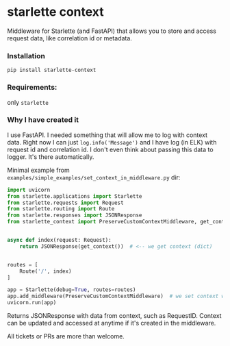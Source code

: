 # starlette context
Middleware for Starlette (and FastAPI) that allows you to store and access request data, like correlation id or metadata.

### Installation 

`pip install starlette-context`


### Requirements:
only `starlette`

### Why I have created it

I use FastAPI. I needed something that will allow me to log with context data. Right now I can just `log.info('Message')` and I have log (in ELK) with request id and correlation id. I don't even think about passing this data to logger. It's there automatically.
  
    


Minimal example from `examples/simple_examples/set_context_in_middleware.py` dir:

```python
import uvicorn
from starlette.applications import Starlette
from starlette.requests import Request
from starlette.routing import Route
from starlette.responses import JSONResponse
from starlette_context import PreserveCustomContextMiddleware, get_context


async def index(request: Request):
    return JSONResponse(get_context())  # <-- we get context (dict)


routes = [
    Route('/', index)
]

app = Starlette(debug=True, routes=routes)
app.add_middleware(PreserveCustomContextMiddleware)  # we set context with some data
uvicorn.run(app)
```

Returns JSONResponse with data from context, such as RequestID.
Context can be updated and accessed at anytime if it's created in the middleware.

All tickets or PRs are more than welcome.
